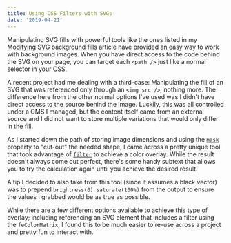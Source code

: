 ```yaml
---
title: Using CSS Filters with SVGs
date: '2019-04-21'
---
```


Manipulating SVG fills with powerful tools like the ones listed in my [Modifying SVG background fills](/articles/svg-background-fills/) article have provided an easy way to work with background images. When you have direct access to the code behind the SVG on your page, you can target each `<path />` just like a normal selector in your CSS.

A recent project had me dealing with a third-case: Manipulating the fill of an SVG that was referenced only through an `<img src />`; nothing more. The difference here from the other normal options I've used was I didn't have direct access to the source behind the image. Luckily, this was all controlled under a CMS I managed, but the content itself came from an external source and I did not want to store multiple variations that would only differ in the fill.

As I started down the path of storing image dimensions and using the [`mask`](https://developer.mozilla.org/en-US/docs/Web/CSS/mask) property to "cut-out" the needed shape, I came across a pretty unique tool that took advantage of [`filter`](https://developer.mozilla.org/en-US/docs/Web/CSS/filter) to achieve a color overlay. While the result doesn't always come out perfect, there's some handy subtext that allows you to try the calculation again until you achieve the desired result.

<CodePen user="sosuke" pen="Pjoqqp" />

A tip I decided to also take from this tool (since it assumes a black vector) was to prepend `brightness(0) saturate(100%)` from the output to ensure the values I grabbed would be as true as possible.

<CodePen user="zslabs" pen="EJRRPE" />

While there are a few different options available to achieve this type of overlay; including referencing an SVG element that includes a filter using the `feColorMatrix`, I found this to be much easier to re-use across a project and pretty fun to interact with.
